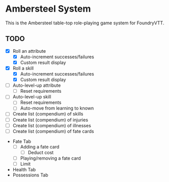 # Ambersteel System

This is the Ambersteel table-top role-playing game system for FoundryVTT. 

## TODO
* [X] Roll an attribute
  * [X] Auto-increment successes/failures
  * [X] Custom result display
* [X] Roll a skill
  * [X] Auto-increment successes/failures
  * [X] Custom result display
* [ ] Auto-level-up attribute
  * [ ] Reset requirements
* [ ] Auto-level-up skill
  * [ ] Reset requirements
  * [ ] Auto-move from learning to known
* [ ] Create list (compendium) of skills
* [ ] Create list (compendium) of injuries
* [ ] Create list (compendium) of illnesses
* [ ] Create list (compendium) of fate cards
* Fate Tab
  * [ ] Adding a fate card
    * [ ] Deduct cost
  * [ ] Playing/removing a fate card
  * [ ] Limit
* Health Tab
* Possessions Tab